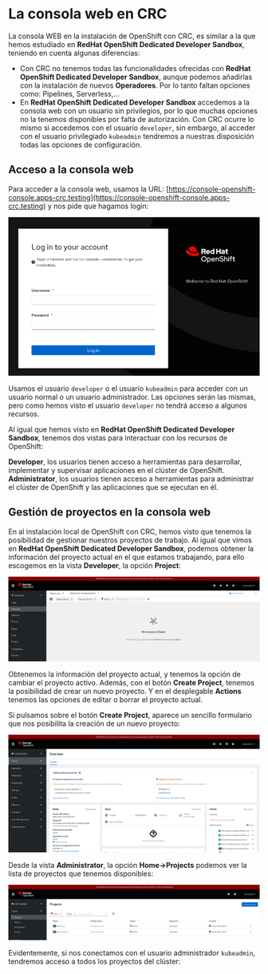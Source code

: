# La consola web en CRC

La consola WEB en la instalación de OpenShift con CRC, es similar a la que hemos estudiado en **RedHat OpenShift Dedicated Developer Sandbox**, teniendo en cuenta algunas diferencias:

* Con CRC no tenemos todas las funcionalidades ofrecidas con **RedHat OpenShift Dedicated Developer Sandbox**, aunque podemos añadirlas con la instalación de nuevos **Operadores**. Por lo tanto faltan opciones como: Pipelines, Serverless,...
* En **RedHat OpenShift Dedicated Developer Sandbox** accedemos a la consola web con un usuario sin privilegios, por lo que muchas opciones no la tenemos disponibles por falta de autorización. Con CRC ocurre lo mismo si accedemos con el usuario `developer`, sin embargo, al acceder con el usuario privilegiado `kubeadmin` tendremos a nuestras disposición todas las opciones de configuración.

## Acceso a la consola web

Para acceder a la consola web, usamos la URL: [https://console-openshift-console.apps-crc.testing](https://console-openshift-console.apps-crc.testing) y nos pide que hagamos login:

![web](img/web1.png)

Usamos el usuario `developer` o el usuario `kubeadmin` para acceder con un usuario normal o un usuario administrador. Las opciones serán las mismas, pero como hemos visto el usuario `developer` no tendrá acceso a algunos recursos.

Al igual que hemos visto en **RedHat OpenShift Dedicated Developer Sandbox**, tenemos dos vistas para interactuar con los recursos de OpenShift:

**Developer**, los usuarios tienen acceso a herramientas para desarrollar, implementar y supervisar aplicaciones en el clúster de OpenShift.
**Administrator**, los usuarios tienen acceso a herramientas para administrar el clúster de OpenShift y las aplicaciones que se ejecutan en él. 

## Gestión de proyectos en la consola web

En al instalación local de OpenShift con CRC, hemos visto que tenemos la posibilidad de gestionar nuestros proyectos de trabajo. Al igual que vimos en **RedHat OpenShift Dedicated Developer Sandbox**, podemos obtener la información del proyecto actual en el que estamos trabajando, para ello escogemos en la vista **Developer**, la opción **Project**:

![web](img/web2.png)

Obtenemos la información del proyecto actual, y tenemos la opción de cambiar el proyecto activo. Además, con el botón **Create Project**, tenemos la posibilidad de crear un nuevo proyecto. Y en el desplegable **Actions** tenemos las opciones de editar o borrar el proyecto actual.

Si pulsamos sobre el botón **Create Project**, aparece un sencillo formulario que nos posibilita la creación de un nuevo proyecto:

![web](img/web3.png)

Desde la vista **Administrator**, la opción **Home->Projects** podemos ver la lista de proyectos que tenemos disponibles:

![web](img/web4.png)

Evidentemente, si nos conectamos con el usuario administrador `kubeadmin`, tendremos acceso a todos los proyectos del clúster: